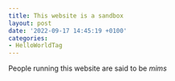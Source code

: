 ```yaml
---
title: This website is a sandbox
layout: post
date: '2022-09-17 14:45:19 +0100'
categories:
- HelloWorldTag
---
```


People running this website are said to be *mims*
